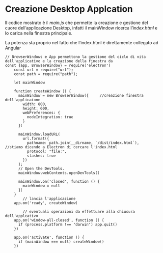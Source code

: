 # Creazione Desktop Applcation

ll codice mostrato è il *main.js* che permette la creazione e gestione del cuore dell’applicazione Desktop, infatti il mainWindow ricerca l’*index.html* e lo carica nella finestra principale.

La potenza sta proprio nel fatto che l’index.html è direttamente collegato ad Angular

```tsx
// BrowserWindows e App permettono la gestione del ciclo di vita dell'applicativo e la creazione della finestra da
const {app, BrowserWindow} = require('electron') 
    const url = require("url");
    const path = require("path");

    let mainWindow

    function createWindow () {
      mainWindow = new BrowserWindow({     //creazione finestra dell'applicaione
        width: 800,
        height: 600,
        webPreferences: {
          nodeIntegration: true
        }
      })

      mainWindow.loadURL(
        url.format({
          pathname: path.join(__dirname, `/dist/index.html`),  //stiamo dicendo a Electron di cercare l'index.html
          protocol: "file:",
          slashes: true
        })
      );
      // Open the DevTools.
      mainWindow.webContents.openDevTools()

      mainWindow.on('closed', function () {
        mainWindow = null
      })
    }
		// lancia l'applicazione
    app.on('ready', createWindow) 

		// eventuali operazioni da effettuare alla chiusura dell'applcativo
    app.on('window-all-closed', function () {  
      if (process.platform !== 'darwin') app.quit()
    })

    app.on('activate', function () {
      if (mainWindow === null) createWindow()
    })
```